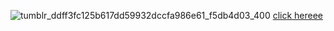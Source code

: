 

 ![tumblr_ddff3fc125b617dd59932dccfa986e61_f5db4d03_400](https://github.com/coIlei/coIlei/assets/120334288/a9edd814-37f2-4ea6-a112-0858831c98dc) 
[click hereee](https://arab.org/click-to-help/palestine/)
<!--
**coIlei/coIlei** is a ✨ _special_ ✨ repository because its `README.md` (this file) appears on your GitHub profile.

Here are some ideas to get you started:

- 🔭 I’m currently working on ...
- 🌱 I’m currently learning ...
- 👯 I’m looking to collaborate on ...
- 🤔 I’m looking for help with ...
- 💬 Ask me about ...
- 📫 How to reach me: ...
- 😄 Pronouns: ...
- ⚡ Fun fact: ...
-->
